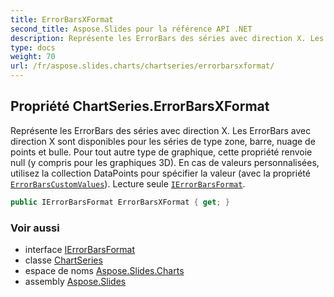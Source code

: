 ```yaml
---
title: ErrorBarsXFormat
second_title: Aspose.Slides pour la référence API .NET
description: Représente les ErrorBars des séries avec direction X. Les ErrorBars avec direction X sont disponibles pour les séries de type zone, barre, nuage de points et bulle. Pour tout autre type de graphique, cette propriété renvoie null, y compris pour les graphiques 3D. En cas de valeurs personnalisées, utilisez la collection DataPoints pour spécifier la valeur avec la propriété ErrorBarsCustomValuesaspose.slides.charts/ichartdatapoint/errorbarscustomvalues. Lecture seule IErrorBarsFormataspose.slides.charts/ierrorbarsformat.
type: docs
weight: 70
url: /fr/aspose.slides.charts/chartseries/errorbarsxformat/
---
```


## Propriété ChartSeries.ErrorBarsXFormat

Représente les ErrorBars des séries avec direction X. Les ErrorBars avec direction X sont disponibles pour les séries de type zone, barre, nuage de points et bulle. Pour tout autre type de graphique, cette propriété renvoie null (y compris pour les graphiques 3D). En cas de valeurs personnalisées, utilisez la collection DataPoints pour spécifier la valeur (avec la propriété [`ErrorBarsCustomValues`](../../ichartdatapoint/errorbarscustomvalues)). Lecture seule [`IErrorBarsFormat`](../../ierrorbarsformat).

```csharp
public IErrorBarsFormat ErrorBarsXFormat { get; }
```

### Voir aussi

* interface [IErrorBarsFormat](../../ierrorbarsformat)
* classe [ChartSeries](../../chartseries)
* espace de noms [Aspose.Slides.Charts](../../chartseries)
* assembly [Aspose.Slides](../../../)

<!-- DO NOT EDIT: généré par xmldocmd pour Aspose.Slides.dll -->